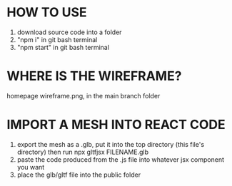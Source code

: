 # HOW TO USE

1. download source code into a folder
2. "npm i" in git bash terminal
3. "npm start" in git bash terminal

# WHERE IS THE WIREFRAME?

homepage wireframe.png, in the main branch folder

# IMPORT A MESH INTO REACT CODE

1. export the mesh as a .glb, put it into the top directory (this file's directory) then run npx gltfjsx FILENAME.glb
2. paste the code produced from the .js file into whatever jsx component you want
3. place the glb/gltf file into the public folder
